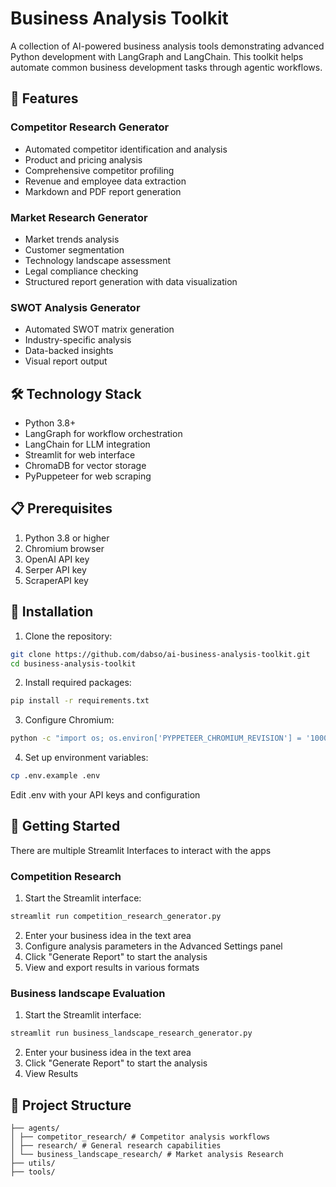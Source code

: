 # Business Analysis Toolkit

A collection of AI-powered business analysis tools demonstrating advanced Python development with LangGraph and LangChain. This toolkit helps automate common business development tasks through agentic workflows.

## 🚀 Features

### Competitor Research Generator
- Automated competitor identification and analysis
- Product and pricing analysis
- Comprehensive competitor profiling
- Revenue and employee data extraction
- Markdown and PDF report generation

### Market Research Generator
- Market trends analysis
- Customer segmentation
- Technology landscape assessment
- Legal compliance checking
- Structured report generation with data visualization

### SWOT Analysis Generator
- Automated SWOT matrix generation
- Industry-specific analysis
- Data-backed insights
- Visual report output

## 🛠 Technology Stack

- Python 3.8+
- LangGraph for workflow orchestration
- LangChain for LLM integration
- Streamlit for web interface
- ChromaDB for vector storage
- PyPuppeteer for web scraping

## 📋 Prerequisites

1. Python 3.8 or higher
2. Chromium browser
3. OpenAI API key
4. Serper API key 
5. ScraperAPI key 

## 🔧 Installation
1. Clone the repository:
```bash
git clone https://github.com/dabso/ai-business-analysis-toolkit.git
cd business-analysis-toolkit
```


2. Install required packages:

```bash
pip install -r requirements.txt
```

3. Configure Chromium:

```bash
python -c "import os; os.environ['PYPPETEER_CHROMIUM_REVISION'] = '1000027'; from pyppeteer import chromium_downloader; chromium_downloader.download_chromium()"
```


4. Set up environment variables:
```bash
cp .env.example .env
```
Edit .env with your API keys and configuration

## 🚦 Getting Started
There are multiple Streamlit Interfaces to interact with the apps
### Competition Research 
1. Start the Streamlit interface:
```bash
streamlit run competition_research_generator.py
```
2. Enter your business idea in the text area
3. Configure analysis parameters in the Advanced Settings panel
4. Click "Generate Report" to start the analysis
5. View and export results in various formats

### Business landscape Evaluation
1. Start the Streamlit interface: 
```bash
streamlit run business_landscape_research_generator.py
```
2. Enter your business idea in the text area
3. Click "Generate Report" to start the analysis
4. View Results

## 📁 Project Structure
```text
├── agents/
│ ├── competitor_research/ # Competitor analysis workflows
│ ├── research/ # General research capabilities
│ └── business_landscape_research/ # Market analysis Research
├── utils/ 
├── tools/ 
```



